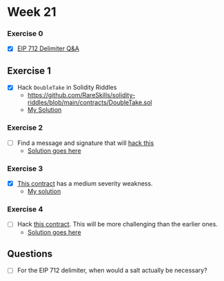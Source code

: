 # Week 21

### Exercise 0

- [x] [EIP 712 Delimiter Q&A](./eip-721-delimiter.md)

## Exercise 1

- [x] Hack `DoubleTake` in Solidity Riddles
  - https://github.com/RareSkills/solidity-riddles/blob/main/contracts/DoubleTake.sol
  - [My Solution](./https://github.com/tommyrharper/solidity-riddles/blob/main/test/DoubleTake.js)

### Exercise 2

- [ ] Find a message and signature that will [hack this](./exercise-2/src/Week22Exercise2.sol)
  - [Solution goes here](./exercise-2/test/Week22Exercise2.t.sol)

### Exercise 3

- [x] [This contract](./exercise-3/src/Week22Exercise3.sol) has a medium severity weakness.
  - [My solution](./exercise-3/test/Week22Exercise3.t.sol)

### Exercise 4

- [ ] Hack [this contract](./exercise-4/src/Week22Exercise4.sol). This will be more challenging than the earlier ones.
  - [Solution goes here](./exercise-4/test/Week22Exercise4.t.sol)

## Questions

- [ ] For the EIP 712 delimiter, when would a salt actually be necessary?
